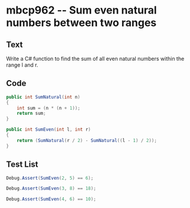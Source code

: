 # mbcp962 -- Sum even natural numbers between two ranges

## Text

Write a C# function to find the sum of all even natural numbers within the range l and r.

## Code

```csharp
public int SumNatural(int n) 
{ 
    int sum = (n * (n + 1)); 
    return sum; 
} 

public int SumEven(int l, int r) 
{ 
    return (SumNatural(r / 2) - SumNatural((l - 1) / 2)); 
}
```

## Test List

```csharp
Debug.Assert(SumEven(2, 5) == 6);
```

```csharp
Debug.Assert(SumEven(3, 8) == 18);
```

```csharp
Debug.Assert(SumEven(4, 6) == 10);
```

